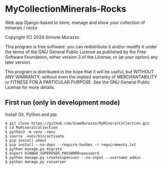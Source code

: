 # MyCollectionMinerals-Rocks
Web app Django-based to store, manage and show your collection of minerals / rocks

Copyright (C) 2024  Simone Murazzo

This program is free software: you can redistribute it and/or modify
it under the terms of the GNU General Public License as published by
the Free Software Foundation, either version 3 of the License, or
(at your option) any later version.

This program is distributed in the hope that it will be useful,
but WITHOUT ANY WARRANTY; without even the implied warranty of
MERCHANTABILITY or FITNESS FOR A PARTICULAR PURPOSE.  See the
GNU General Public License for more details.

## First run (only in development mode)

Install Git, Python and pip.

```
$ git clone https://github.com/SimoMurazzo/MyMineralCollection.git
$ cd MyMineralCollection
$ python3 -m venv .venv
$ source .venv/bin/activate
$ pip install wheel
$ pip install --no-deps --require-hashes -r requirements.txt
$ python manage.py migrate
$ export DJANGO_SUPERUSER_PASSWORD=password
$ python manage.py createsuperuser --no-input --username admin
$ python manage.py runserver
```
